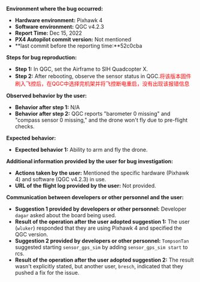 **Environment where the bug occurred:**

- **Hardware environment:** Pixhawk 4
- **Software environment:** QGC v4.2.3
- **Report Time:** Dec 15, 2022
- **PX4 Autopilot commit version:** Not mentioned
- **last commit before the reporting time:**52c0cba

**Steps for bug reproduction:**

- **Step 1:** In QGC, set the Airframe to SIH Quadcopter X.
- **Step 2:** After rebooting, observe the sensor status in QGC.<font color='red'>将该版本固件刷入飞控后，在QGC中选择完机架并将飞控断电重启，没有出现该报错信息</font>

**Observed behavior by the user:**

- **Behavior after step 1:** N/A
- **Behavior after step 2:** QGC reports "barometer 0 missing" and "compass sensor 0 missing," and the drone won't fly due to pre-flight checks.

**Expected behavior:**

- **Expected behavior 1:** Ability to arm and fly the drone.

**Additional information provided by the user for bug investigation:**

- **Actions taken by the user:** Mentioned the specific hardware (Pixhawk 4) and software (QGC v4.2.3) in use.
- **URL of the flight log provided by the user:** Not provided.

**Communication between developers or other personnel and the user:**

- **Suggestion 1 provided by developers or other personnel:** Developer `dagar` asked about the board being used.
- **Result of the operation after the user adopted suggestion 1:** The user (`wluker`) responded that they are using Pixhawk 4 and specified the QGC version.
- **Suggestion 2 provided by developers or other personnel:** `TompsonTan` suggested starting `sensor_gps_sim` by adding `sensor_gps_sim start` to rcs.
- **Result of the operation after the user adopted suggestion 2:** The result wasn't explicitly stated, but another user, `bresch`, indicated that they pushed a fix for the issue.
